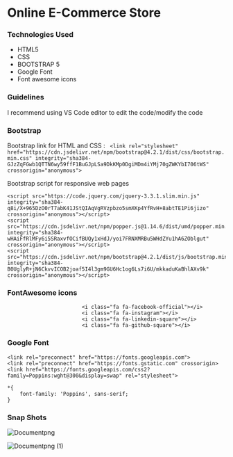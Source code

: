 # Online E-Commerce Store
### Technologies Used 
* HTML5
* CSS
* BOOTSTRAP 5
* Google Font
* Font awesome icons

### Guidelines
I recommend using VS Code editor to edit the code/modify the code

### Bootstrap
Bootstrap link for HTML and CSS :
``` <link rel="stylesheet" href="https://cdn.jsdelivr.net/npm/bootstrap@4.2.1/dist/css/bootstrap.min.css" integrity="sha384-GJzZqFGwb1QTTN6wy59ffF1BuGJpLSa9DkKMp0DgiMDm4iYMj70gZWKYbI706tWS" crossorigin="anonymous">```

Bootstrap script for responsive web pages
```
<script src="https://code.jquery.com/jquery-3.3.1.slim.min.js" integrity="sha384-q8i/X+965DzO0rT7abK41JStQIAqVgRVzpbzo5smXKp4YfRvH+8abtTE1Pi6jizo" crossorigin="anonymous"></script>
<script src="https://cdn.jsdelivr.net/npm/popper.js@1.14.6/dist/umd/popper.min.js" integrity="sha384-wHAiFfRlMFy6i5SRaxvfOCifBUQy1xHdJ/yoi7FRNXMRBu5WHdZYu1hA6ZOblgut" crossorigin="anonymous"></script>
<script src="https://cdn.jsdelivr.net/npm/bootstrap@4.2.1/dist/js/bootstrap.min.js" integrity="sha384-B0UglyR+jN6CkvvICOB2joaf5I4l3gm9GU6Hc1og6Ls7i6U/mkkaduKaBhlAXv9k" crossorigin="anonymous"></script>
```

### FontAwesome icons
```
                        <i class="fa fa-facebook-official"></i>
                        <i class="fa fa-instagram"></i>
                        <i class="fa fa-linkedin-square"></i>
                        <i class="fa fa-github-square"></i>
```

### Google Font
```
<link rel="preconnect" href="https://fonts.googleapis.com">
<link rel="preconnect" href="https://fonts.gstatic.com" crossorigin>
<link href="https://fonts.googleapis.com/css2?family=Poppins:wght@300&display=swap" rel="stylesheet">

```

```
*{
    font-family: 'Poppins', sans-serif;
}
```

### Snap Shots
![Documentpng](https://github.com/saimurahari/assignment2/assets/63709794/a7468478-83a6-444b-a3e6-29d8f46a2152)

![Documentpng (1)](https://github.com/saimurahari/assignment2/assets/63709794/53f44290-25db-4868-953f-608c11c180c2)


